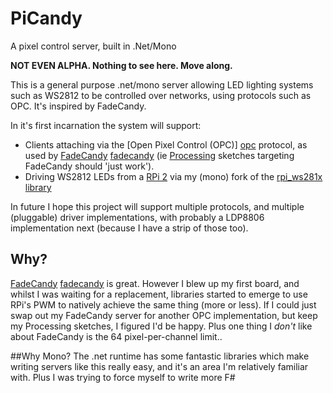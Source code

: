 # PiCandy
A pixel control server, built in .Net/Mono

**NOT EVEN ALPHA. Nothing to see here. Move along.**

This is a general purpose .net/mono server allowing LED lighting systems such as WS2812 to be controlled over networks, using protocols such as OPC. It's inspired by FadeCandy.

In it's first incarnation the system will support:

- Clients attaching via the [Open Pixel Control (OPC)] [opc] protocol, as used by [FadeCandy] [fadecandy] (ie [Processing] sketches targeting FadeCandy should 'just work').
- Driving WS2812 LEDs from a [RPi 2][rpi] via my (mono) fork of the [rpi_ws281x library](https://github.com/piers7/rpi_ws281x/tree/master/mono)

In future I hope this project will support multiple protocols, and multiple (pluggable) driver implementations, with probably a LDP8806 implementation next (because I have a strip of those too).

## Why?
[FadeCandy] [fadecandy] is great. However I blew up my first board, and whilst I was waiting for a replacement, libraries started to emerge to use RPi's PWM to natively achieve the same thing (more or less). If I could just swap out my FadeCandy server for another OPC implementation, but keep my Processing sketches, I figured I'd be happy. Plus one thing I *don't* like about FadeCandy is the 64 pixel-per-channel limit..

##Why Mono?
The .net runtime has some fantastic libraries which make writing servers like this really easy, and it's an area I'm relatively familiar with. Plus I was trying to force myself to write more F#

[opc]: http://openpixelcontrol.org/
[FadeCandy]: https://github.com/scanlime/fadecandy
[Processing]: https://processing.org/
[rpi]: http://raspberrypi.org